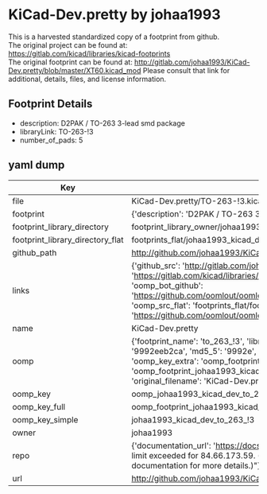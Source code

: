# KiCad-Dev.pretty by johaa1993  
This is a harvested standardized copy of a footprint from github.  
The original project can be found at:  
https://gitlab.com/kicad/libraries/kicad-footprints  
The original footprint can be found at:
http://gitlab.com/johaa1993/KiCad-Dev.pretty/blob/master/XT60.kicad_mod
Please consult that link for additional, details, files, and license information.  
## Footprint Details
* description: D2PAK / TO-263 3-lead smd package  
* libraryLink: TO-263-!3  
* number_of_pads: 5  
## yaml dump  
| Key | Value |  
| --- | --- |  
| file | KiCad-Dev.pretty/TO-263-!3.kicad_mod |  
| footprint | {'description': 'D2PAK / TO-263 3-lead smd package', 'libraryLink': 'TO-263-!3', 'number_of_pads': 5} |  
| footprint_library_directory | footprint_library_owner/johaa1993_KiCad-Dev.pretty |  
| footprint_library_directory_flat | footprints_flat/johaa1993_kicad_dev_to_263_!3/working |  
| github_path | http://github.com/johaa1993/KiCad-Dev.pretty/blob/master/TO-263-!3.kicad_mod |  
| links | {'github_src': 'http://gitlab.com/johaa1993/KiCad-Dev.pretty/blob/master/XT60.kicad_mod', 'github_src_repo': 'https://gitlab.com/kicad/libraries/kicad-footprints', 'oomp_bot': 'footprints/johaa1993_kicad_dev_to_263_!3/working', 'oomp_bot_github': 'https://github.com/oomlout/oomlout_oomp_footprint_bot/tree/main/footprints/johaa1993_kicad_dev_to_263_!3/working', 'oomp_src_flat': 'footprints_flat/footprints_flat/johaa1993_kicad_dev_to_263_!3/working', 'oomp_src_flat_github': 'https://github.com/oomlout/oomlout_oomp_footprint_src/tree/main/footprints_flat/johaa1993_kicad_dev_to_263_!3/working'} |  
| name | KiCad-Dev.pretty |  
| oomp | {'footprint_name': 'to_263_!3', 'library_name': 'kicad_dev', 'md5': '9992eeb2ca518d2afdded82322b1e9ed', 'md5_10': '9992eeb2ca', 'md5_5': '9992e', 'md5_6': '9992ee', 'oomp_key': 'oomp_johaa1993_kicad_dev_to_263_!3', 'oomp_key_extra': 'oomp_footprint_johaa1993_kicad_dev_to_263_!3', 'oomp_key_full': 'oomp_footprint_johaa1993_kicad_dev_to_263_!3_9992ee', 'oomp_key_simple': 'johaa1993_kicad_dev_to_263_!3', 'original_filename': 'KiCad-Dev.pretty/TO-263-!3.kicad_mod', 'owner_name': 'johaa1993'} |  
| oomp_key | oomp_johaa1993_kicad_dev_to_263_!3 |  
| oomp_key_full | oomp_footprint_johaa1993_kicad_dev_to_263_!3 |  
| oomp_key_simple | johaa1993_kicad_dev_to_263_!3 |  
| owner | johaa1993 |  
| repo | {'documentation_url': 'https://docs.github.com/rest/overview/resources-in-the-rest-api#rate-limiting', 'message': "API rate limit exceeded for 84.66.173.59. (But here's the good news: Authenticated requests get a higher rate limit. Check out the documentation for more details.)"} |  
| url | http://github.com/johaa1993/KiCad-Dev.pretty |  

